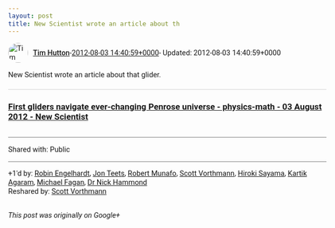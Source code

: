 ```yaml
---
layout: post
title: New Scientist wrote an article about th
---
```


<html><head><meta charset="utf-8"><title>New Scientist wrote an article about that glider.</title><style>body {font: 11pt Roboto, Arial, sans-serif; max-width: 640px; margin: 24px;}.author-photo {border-radius: 50%; margin-right: 10px; width: 40px;}.author {font-weight: 500;}.main-content {margin: 15px 0 15px;}.post-title {font-weight: bold;}.location {display: block; margin-top: 15px;}.location img {float: left; margin-right: 5px; width: 20px;}.media-link {display: inline-block; max-width: 100%; vertical-align: top;}.media-link p {margin-top: 5px; max-height: 4em; overflow: scroll;}.media {max-height: 100vh; max-width: 100%;}.video-placeholder {background: black; display: flex; height: 300px; max-width: 100%; width: 640px;}.play-icon {border-bottom: 30px solid transparent; border-left: 50px solid white; border-top: 30px solid transparent; color: white; margin: auto;}.album {max-height: 800px; overflow: scroll; width: calc(100vw - 48px);}.album .media-link {margin-right: 5px; max-width: 250px;}.album .media {max-height: 250px;}.link-embed {border-top: 1px solid lightgrey; display: block; margin-top: 20px;}.link-embed img {max-width: 100%;}.inline-link-embed {display: block;}.inline-link-embed img {vertical-align: middle;}.link-title {display: inline-block; font-size: medium; font-weight: 300; padding-left: 1em;}.reshare-attribution {display: block; font-weight: bold; margin-bottom: 10px;}.poll-image {margin-bottom: 5px; max-height: 300px; max-width: 500px;}.poll-choice {align-items: center; display: flex; margin-bottom: 5px; max-width: 500px;}.poll-choice-percentage {background-color: lightblue; height: 100%; left: 0; position: absolute; z-index: -1;}.poll-choice-selected {margin-right: 5px;}.poll-choice-results {border: 1px solid lightgray; border-radius: 5px; display: flex; line-height: 40px; overflow: hidden; padding: 0 8px; position: relative;}.poll-choice-results, .poll-choice-description {flex-grow: 1; margin-right: 10px;}.poll-choice-image {width: 100%;}.poll-choice-image, .poll-choice-image img {max-height: 40px; max-width: 100px;}.poll-choice-votes {max-height: 100px; overflow: auto;}.plus-entity-embed {color: black; display: block; text-decoration: none;}.plus-entity-embed-cover-photo {max-height: 300px; max-width: 100%;}.plus-entity-embed-info {padding: 0 1em 1em;}.plus-entity-embed-info h2 {font-weight: 500; margin: 10px 0;}.plus-entity-embed-info p {font-size: small; margin: 0;}.collection-owner-avatar {border-radius: 50%; border: 2px solid white; height: 40px; margin-top: -22px;}.visibility {padding: 1em 0; border-top: 1px solid grey;}.post-activity {padding: 1em 0; border-top: 1px solid grey;}.comments {border-top: 1px solid gray; padding-top: 1em;}.comment + .comment {margin-top: 1em;}.comment .media-link, .comment .inline-link-embed {margin-top: 5px;}</style></head><body><div style="margin-bottom:1em;"><div style="display:flex; align-items:center"><img class="author-photo" src="https://lh4.googleusercontent.com/-epo4ZZKNqEw/AAAAAAAAAAI/AAAAAAAAVSU/qu3LpcHEnoQ/s64-c/photo.jpg" alt="Tim Hutton"><a href="https://plus.google.com/+TimHutton" target="_blank" class="author">Tim Hutton</a> - <a target="_blank" href="https://plus.google.com/+TimHutton/posts/eYGkCHnuPop">2012-08-03 14:40:59+0000</a><span> - Updated: 2012-08-03 14:40:59+0000</span></div><div class="main-content">New Scientist wrote an article about that glider.</div><a href="http://www.newscientist.com/article/dn22134-first-gliders-navigate-everchanging-penrose-universe.html" target="_blank" class="link-embed"><h3>First gliders navigate ever-changing Penrose universe - physics-math - 03 August 2012 - New Scientist</h3><img src="http://www.newscientist.com/data/images/ns/cms/dn22134/dn22134-1_300.jpg" alt=""></a></div><div class="visibility">Shared with: Public</div><div class="post-activity"><div class="plus-oners">+1'd by: <a href="https://plus.google.com/105010514508693487901">Robin Engelhardt</a>, <a href="https://plus.google.com/117372081495471339959">Jon Teets</a>, <a href="https://plus.google.com/+RobertMunafo">Robert Munafo</a>, <a href="https://plus.google.com/+ScottVorthmann">Scott Vorthmann</a>, <a href="https://plus.google.com/108656957140823938500">Hiroki Sayama</a>, <a href="https://plus.google.com/110440139189906861022">Kartik Agaram</a>, <a href="https://plus.google.com/+MichaelFaganJnr">Michael Fagan</a>, <a href="https://plus.google.com/113547634851670311720">Dr Nick Hammond</a></div><div class="resharers">Reshared by: <a href="https://plus.google.com/+ScottVorthmann">Scott Vorthmann</a></div></div></body></html>

<i>This post was originally on Google+</i>